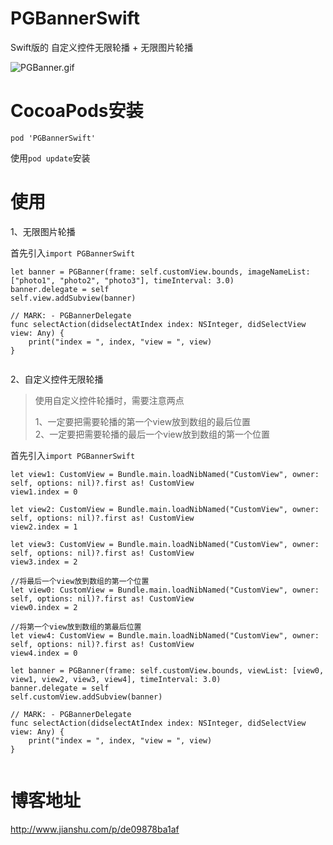 ﻿# PGBannerSwift
Swift版的 自定义控件无限轮播 + 无限图片轮播

![PGBanner.gif](http://upload-images.jianshu.io/upload_images/1340308-cdd8ac6630e61c13.gif?imageMogr2/auto-orient/strip)

# CocoaPods安装
```
pod 'PGBannerSwift'

```
使用```pod update```安装

# 使用
1、无限图片轮播

首先引入```import PGBannerSwift```

```
let banner = PGBanner(frame: self.customView.bounds, imageNameList: ["photo1", "photo2", "photo3"], timeInterval: 3.0)
banner.delegate = self
self.view.addSubview(banner)

// MARK: - PGBannerDelegate
func selectAction(didselectAtIndex index: NSInteger, didSelectView view: Any) {
    print("index = ", index, "view = ", view)
}
    
```
2、自定义控件无限轮播
> 使用自定义控件轮播时，需要注意两点  
> 
> 1、一定要把需要轮播的第一个view放到数组的最后位置  
> 2、一定要把需要轮播的最后一个view放到数组的第一个位置

首先引入```import PGBannerSwift```
```
let view1: CustomView = Bundle.main.loadNibNamed("CustomView", owner: self, options: nil)?.first as! CustomView
view1.index = 0

let view2: CustomView = Bundle.main.loadNibNamed("CustomView", owner: self, options: nil)?.first as! CustomView
view2.index = 1

let view3: CustomView = Bundle.main.loadNibNamed("CustomView", owner: self, options: nil)?.first as! CustomView
view3.index = 2

//将最后一个view放到数组的第一个位置
let view0: CustomView = Bundle.main.loadNibNamed("CustomView", owner: self, options: nil)?.first as! CustomView
view0.index = 2

//将第一个view放到数组的第最后位置
let view4: CustomView = Bundle.main.loadNibNamed("CustomView", owner: self, options: nil)?.first as! CustomView
view4.index = 0

let banner = PGBanner(frame: self.customView.bounds, viewList: [view0, view1, view2, view3, view4], timeInterval: 3.0)
banner.delegate = self
self.customView.addSubview(banner)

// MARK: - PGBannerDelegate
func selectAction(didselectAtIndex index: NSInteger, didSelectView view: Any) {
    print("index = ", index, "view = ", view)
}
    
```
# 博客地址
[http://www.jianshu.com/p/de09878ba1af
](http://www.jianshu.com/p/de09878ba1af)
